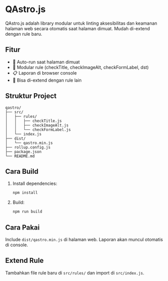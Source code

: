 
# QAstro.js

QAstro.js adalah library modular untuk linting aksesibilitas dan keamanan halaman web secara otomatis saat halaman dimuat. Mudah di-extend dengan rule baru.

## Fitur
- 🔄 Auto-run saat halaman dimuat
- 🧪 Modular rule (checkTitle, checkImageAlt, checkFormLabel, dst)
- 📋 Laporan di browser console
- 🧩 Bisa di-extend dengan rule lain

## Struktur Project

```
qastro/
├── src/
│   ├── rules/
│   │   ├── checkTitle.js
│   │   ├── checkImageAlt.js
│   │   └── checkFormLabel.js
│   └── index.js
├── dist/
│   └── qastro.min.js
├── rollup.config.js
├── package.json
└── README.md
```

## Cara Build

1. Install dependencies:
   ```bash
   npm install
   ```
2. Build:
   ```bash
   npm run build
   ```

## Cara Pakai

Include `dist/qastro.min.js` di halaman web. Laporan akan muncul otomatis di console.

## Extend Rule

Tambahkan file rule baru di `src/rules/` dan import di `src/index.js`.
